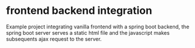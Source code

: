 # frontend backend integration

Example project integrating vanilla frontend with a spring boot backend,
the spring boot server serves a static html file and the javascript makes subsequents
ajax request to the server.